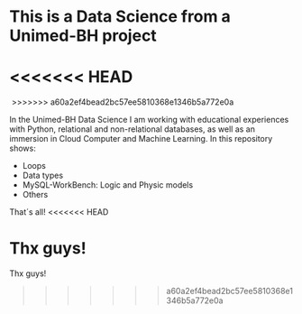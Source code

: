 <h1> This is a Data Science from a Unimed-BH project </h1>

<<<<<<< HEAD
<a src="C:\workSpaceGitHub\Data-Scince-Unimed_BH\assets\Screenshot 2022-10-29 141626.png">
=======
<img href="https://github.com/Andrehlb/Data-Science-Unimed_BH/blob/main/assets/Screenshot%202022-10-29%20141626.png">
>>>>>>> a60a2ef4bead2bc57ee5810368e1346b5a772e0a

In the Unimed-BH Data Science I am working with educational experiences with Python, relational and non-relational databases, as well as an immersion in Cloud Computer and Machine Learning.
In this repository shows:
  * Loops
  * Data types
  * MySQL-WorkBench: Logic and Physic models
  * Others 
  
That´s all!
<<<<<<< HEAD

Thx guys!
=======
Thx guys!
>>>>>>> a60a2ef4bead2bc57ee5810368e1346b5a772e0a
